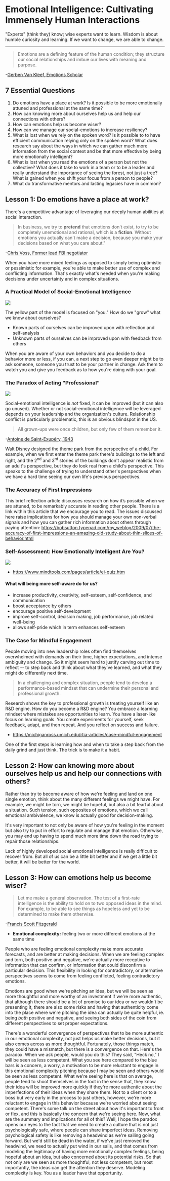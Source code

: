 # Emotional Intelligence: Cultivating Immensely Human Interactions

"Experts" (think they) know; wise experts want to learn.  Wisdom is about humble curiosity and learning.  If we want to change, we are able to change.

---

> Emotions are a defining feature of the human condition; they structure our social relationships and imbue our lives with meaning and purpose.
>
-[Gerben Van Kleef, Emotions Scholar](https://van-kleef.socialpsychology.org/)

## 7 Essential Questions

1. Do emotions have a place at work?  Is it possible to be more emotionally attuned and professional at the same time?
2. How can knowing more about ourselves help us and help our connections with others?
3. How can emotions help us become wiser?
4. How can we manage our social-emotions to increase resiliency?
5. What is lost when we rely on the spoken word?  Is it possible to to have efficient communication relying only on the spoken word?  What does research say about the ways in which we can gather much more information from the social context and be that more effective by being more emotionally intelligent?
6. What is lost when you read the emotions of a person but not the collective?  What does it take to work in a team or to be a leader and really understand the importance of seeing the forest, not just a tree?  What is gained when you shift your focus from a person to people?
7. What do transformative mentors and lasting legacies have in common?

## Lesson 1: Do emotions have a place at work?

There's a competitive advantage of leveraging our deeply human abilities at social interaction.

> In business, we try to **pretend** that emotions don't exist, to try to be completely unemotional and rational, which is a **fiction**.  Without emotions you actually can't make a decision, because you make your decisions based on what you care about."
>
-[Chris Voss, Former lead FBI negotiator](https://en.wikipedia.org/wiki/Christopher_Voss)

When you have more mixed feelings as opposed to simply being optimistic or pessimistic for example, you're able to make better use of complex and conflicting information. That's exactly what's needed when you're making decisions under uncertainty and in complex situations.

### A Practical Model of Social-Emotional Intelligence

![](model_of_social_emotional_intelligence.png)

The yellow part of the model is focused on "you."  How do we "grow" what we know about ourselves?

* Known parts of ourselves can be improved upon with reflection and self-analysis
* Unknown parts of ourselves can be improved upon with feedback from others

When you are aware of your own behaviors and you decide to do a behavior more or less, if you can, a next step to go even deeper might be to ask someone, someone you trust to be your partner in change. Ask them to watch you and give you feedback as to how you're doing with your goal.

### The Paradox of Acting "Professional"

![](conflicts.png)

Social-emotional intelligence is *not* fixed, it can be improved (but it can also go unused).  Whether or not social-emotional intelligence will be leveraged depends on your leadership and the organization's culture.  Relationship conflict is particularly problematic, this is an obvious blindspot in the US.

> All grown-ups were once children, but only few of them remember it.
>
-[Antoine de Saint-Exupéry, 1943](https://en.wikipedia.org/wiki/Antoine_de_Saint-Exup%C3%A9ry)

Walt Disney designed the theme park from the perspective of a child.  For example, when we first enter the theme park there's buildings to the left and right, and the 2<sup>nd</sup> and 3<sup>rd</sup> stories of the buildings don't appear realistic from an adult's perspective, but they do look real from a child's perspective.  This speaks to the challenge of trying to understand other's perspectives when we have a hard time seeing our own life's previous perspectives.

### The Accuracy of First Impressions

This brief reflection article discusses research on how it’s possible when we are attuned, to be remarkably accurate in reading other people. There is a link within this article that we encourage you to read. The issues discussed here raise implications for how you should manage your own non-verbal signals and how you can gather rich information about others through paying attention: https://bobsutton.typepad.com/my_weblog/2009/07/the-accuracy-of-first-impressions-an-amazing-old-study-about-thin-slices-of-behavior.html

### Self-Assessment: How Emotionally Intelligent Are You?

![](self_assessment.png)

* https://www.mindtools.com/pages/article/ei-quiz.htm

#### What will being more self-aware do for us?

* increase productivity, creativity, self-esteem, self-confidence, and communication
* boost acceptance by others
* encourage positive self-development
* improve self-control, decision making, job performance, job related well-being
* allows self-pride which in term enhances self-esteem

### The Case for Mindful Engagement

People moving into new leadership roles often find themselves overwhelmed with demands on their time, higher expectations, and intense ambiguity and change.  So it might seem hard to justify carving out time to reflect -- to step back and think about what they’ve learned, and what they might do differently next time.

> In a challenging and complex situation, people tend to develop a performance-based mindset that can undermine their personal and professional growth.

Research shows the key to professional growth is treating yourself like an R&D engine. How do you become a R&D engine? You embrace a learning mindset where mistakes are opportunities to learn. You have a laser-like focus on learning goals. You create experiments for yourself, seek feedback, adapt, and then repeat.  And you reflect on success and failure.

* https://michiganross.umich.edu/rtia-articles/case-mindful-engagement

One of the first steps is learning how and when to take a step back from the daily grind and just think. The trick is to make it a habit.


## Lesson 2: How can knowing more about ourselves help us and help our connections with others?

Rather than try to become aware of how we're feeling and land on one single emotion, think about the many different feelings we might have. For example, we might be torn, we might be hopeful, but also a bit fearful about a situation. Such tension, such opposites of emotions, which we call emotional ambivalence, we know is actually good for decision-making.

It's very important to not only be aware of how you're feeling in the moment but also try to put in effort to regulate and manage that emotion. Otherwise, you may end up having to spend much more time down the road trying to repair those relationships.

Lack of highly developed social emotional intelligence is really difficult to recover from. But all of us can be a little bit better and if we get a little bit better, it will be better for the world.


## Lesson 3: How can emotions help us become wiser?

> Let me make a general observation. The test of a first-rate intelligence is the ability to hold on to two opposed ideas in the mind. For example, to be able to see things as hopeless and yet to be determined to make them otherwise.
>
-[Francis Scott Fitzgerald](https://en.wikipedia.org/wiki/F._Scott_Fitzgerald)

* **Emotional complexity:** feeling two or more different emotions at the same time

People who are feeling emotional complexity make more accurate forecasts, and are better at making decisions.  When we are feeling complex and torn, both positive and negative, we're actually more receptive to information that can confirm, or information that could disconfirm a particular decision.  This flexibility in looking for contradictory, or alternative perspectives seems to come from feeling conflicted, feeling contradictory emotions.

Emotions are good when we're pitching an idea, but we will be seen as more thoughtful and more worthy of an investment if we're more authentic, that although there should be a lot of promise to our idea or we wouldn't be presenting it, there are also some risks and having that authenticity come into the place where we're pitching the idea can actually be quite helpful, ie. being *both* positive and negative, and seeing both sides of the coin from different perspectives to set proper expectations.

There's a wonderful convergence of perspectives that to be more authentic in our emotional complexity, not just helps us make better decisions, but it also comes across as more thoughtful. Fortunately, those things match, they could have a mismatch, but there is a convergence on that. Here's the paradox. When we ask people, would you do this? They said, "Heck no," I will be seen as less competent. What you see here compared to the blue bars is a concern, a worry, a motivation to be more reluctant to engage in this emotional complexity pitching because I may be seen and others would be seen as less competent. What we're seeing here is that on average, people tend to shoot themselves in the foot in the sense that, they know their idea will be improved more quickly if they're more authentic about the imperfections of their ideas when they share them. Not to a client or to a boss but very early in the process to just others, however, we're more reluctant to engage in this behavior because we're worried about seeing competent. There's some talk on the street about how it's important to front or flex, and this is basically the concern that we're seeing here. Now, what are the summary and implications for all of this? Well, I hope the paradox opens our eyes to the fact that we need to create a culture that is not just psychologically safe, where people can share imperfect ideas. Removing psychological safety is like removing a headwind as we're sailing going forward. But we'd still be dead in the water, if we've just removed the headwind, we need to actually put wind in our sails, and that comes from modeling the legitimacy of having more emotionally complex feelings, being hopeful about an idea, but also concerned about its potential risks. So that not only are we seen as more thoughtful, not less competent, but most importantly, the ideas can get the attention they deserve. Modeling complexity is key. You as a leader have that opportunity.